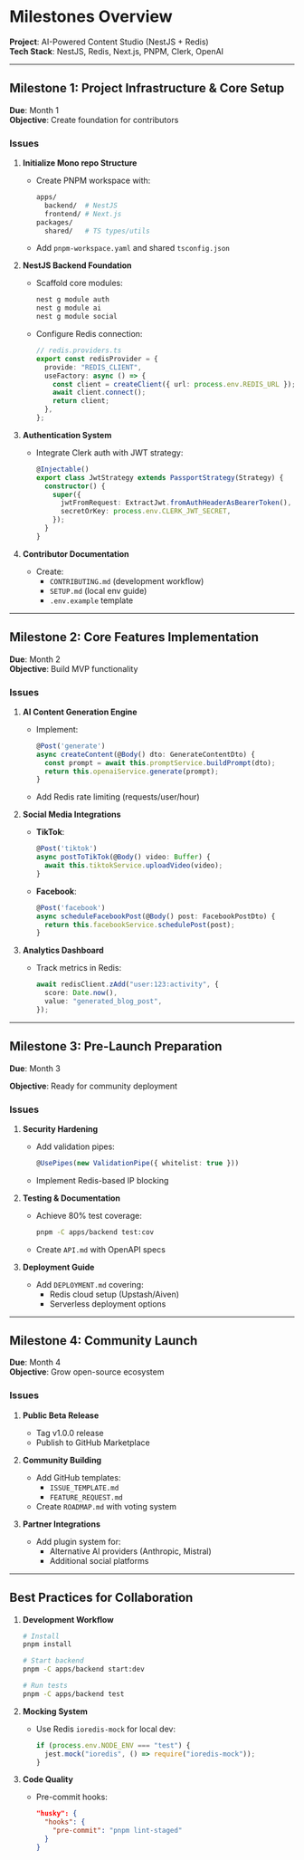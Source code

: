 # Milestones Overview

**Project**: AI-Powered Content Studio (NestJS + Redis)  
**Tech Stack**: NestJS, Redis, Next.js, PNPM, Clerk, OpenAI

---

## Milestone 1: Project Infrastructure & Core Setup

**Due**: Month 1  
**Objective**: Create foundation for contributors

### Issues

1. **Initialize Mono repo Structure**

   - Create PNPM workspace with:

     ```bash
     apps/
       backend/  # NestJS
       frontend/ # Next.js
     packages/
       shared/   # TS types/utils
     ```

   - Add `pnpm-workspace.yaml` and shared `tsconfig.json`

2. **NestJS Backend Foundation**

   - Scaffold core modules:

     ```bash
     nest g module auth
     nest g module ai
     nest g module social
     ```

   - Configure Redis connection:

     ```typescript
     // redis.providers.ts
     export const redisProvider = {
       provide: "REDIS_CLIENT",
       useFactory: async () => {
         const client = createClient({ url: process.env.REDIS_URL });
         await client.connect();
         return client;
       },
     };
     ```

3. **Authentication System**

   - Integrate Clerk auth with JWT strategy:

     ```typescript
     @Injectable()
     export class JwtStrategy extends PassportStrategy(Strategy) {
       constructor() {
         super({
           jwtFromRequest: ExtractJwt.fromAuthHeaderAsBearerToken(),
           secretOrKey: process.env.CLERK_JWT_SECRET,
         });
       }
     }
     ```

4. **Contributor Documentation**
   - Create:
     - `CONTRIBUTING.md` (development workflow)
     - `SETUP.md` (local env guide)
     - `.env.example` template

---

## **Milestone 2: Core Features Implementation**

**Due**: Month 2  
**Objective**: Build MVP functionality

### Issues

1. **AI Content Generation Engine**

   - Implement:

     ```typescript
     @Post('generate')
     async createContent(@Body() dto: GenerateContentDto) {
       const prompt = await this.promptService.buildPrompt(dto);
       return this.openaiService.generate(prompt);
     }
     ```

   - Add Redis rate limiting (requests/user/hour)

2. **Social Media Integrations**

   - **TikTok**:

     ```typescript
     @Post('tiktok')
     async postToTikTok(@Body() video: Buffer) {
       await this.tiktokService.uploadVideo(video);
     }
     ```

   - **Facebook**:

     ```typescript
     @Post('facebook')
     async scheduleFacebookPost(@Body() post: FacebookPostDto) {
       return this.facebookService.schedulePost(post);
     }
     ```

3. **Analytics Dashboard**

   - Track metrics in Redis:

     ```typescript
     await redisClient.zAdd("user:123:activity", {
       score: Date.now(),
       value: "generated_blog_post",
     });
     ```

---

## **Milestone 3: Pre-Launch Preparation**

**Due**: Month 3

**Objective**: Ready for community deployment

### Issues

1. **Security Hardening**

   - Add validation pipes:

     ```typescript
     @UsePipes(new ValidationPipe({ whitelist: true }))
     ```

   - Implement Redis-based IP blocking

2. **Testing & Documentation**

   - Achieve 80% test coverage:

     ```bash
     pnpm -C apps/backend test:cov
     ```

   - Create `API.md` with OpenAPI specs

3. **Deployment Guide**
   - Add `DEPLOYMENT.md` covering:
     - Redis cloud setup (Upstash/Aiven)
     - Serverless deployment options

---

## **Milestone 4: Community Launch**

**Due**: Month 4  
**Objective**: Grow open-source ecosystem

### Issues

1. **Public Beta Release**

   - Tag v1.0.0 release
   - Publish to GitHub Marketplace

2. **Community Building**

   - Add GitHub templates:
     - `ISSUE_TEMPLATE.md`
     - `FEATURE_REQUEST.md`
   - Create `ROADMAP.md` with voting system

3. **Partner Integrations**
   - Add plugin system for:
     - Alternative AI providers (Anthropic, Mistral)
     - Additional social platforms

---

## **Best Practices for Collaboration**

1. **Development Workflow**

   ```bash
   # Install
   pnpm install

   # Start backend
   pnpm -C apps/backend start:dev

   # Run tests
   pnpm -C apps/backend test
   ```

2. **Mocking System**

   - Use Redis `ioredis-mock` for local dev:

     ```typescript
     if (process.env.NODE_ENV === "test") {
       jest.mock("ioredis", () => require("ioredis-mock"));
     }
     ```

3. **Code Quality**

   - Pre-commit hooks:

     ```json
     "husky": {
       "hooks": {
         "pre-commit": "pnpm lint-staged"
       }
     }
     ```
